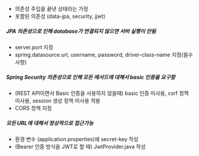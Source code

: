 - 의존성 주입을 끝낸 상태라는 가정
- 포함된 의존성 (data-jpa, security, jjwt)

##### JPA 의존성으로 인해 database가 연결되지 않으면 서버 실행이 안됨
<!--!# 1. application.properties 작업 -->
- server.port 지정
- spring.datasource.url, username, password, driver-class-name 지정(필수사항)

##### Spring Security 의존성으로 인해 모든 메서드에 대해서 basic 인증을 요구함
<!--# 2. WebSecurityConfig.java 작성 -->
- (REST API이면서 Basic 인증을 사용하지 않을때) basic 인증 미사용, csrf 정책 미사용, session 생성 정책 미사용 적용
- CORS 정책 지정

##### 모든 URL에 대해서 정상적으로 접근가능

<!--# 3. Provider생성  -->
- 환경 변수 (application.properties)에 secret-key 작성 
- (Bearer 인증 방식을 JWT로 할 때) JwtProvider.java 작성

<!--# 4. Entity와 Repository 생성 -->

<!--# 5. Security Filter 작업  -->

<!--# 6. 공통 상수, 공통 메서드, 공통 클래스(인터페이스) 작성   -->